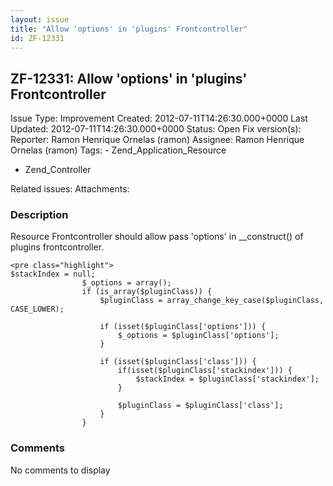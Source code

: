 ```yaml
---
layout: issue
title: "Allow 'options' in 'plugins' Frontcontroller"
id: ZF-12331
---
```


ZF-12331: Allow 'options' in 'plugins' Frontcontroller
------------------------------------------------------

 Issue Type: Improvement Created: 2012-07-11T14:26:30.000+0000 Last Updated: 2012-07-11T14:26:30.000+0000 Status: Open Fix version(s): 
 Reporter:  Ramon Henrique Ornelas (ramon)  Assignee:  Ramon Henrique Ornelas (ramon)  Tags: - Zend\_Application\_Resource
- Zend\_Controller
 
 Related issues: 
 Attachments: 
### Description

Resource Frontcontroller should allow pass 'options' in \_\_construct() of plugins frontcontroller.

 
    <pre class="highlight">
    $stackIndex = null;
                    $_options = array();
                    if (is_array($pluginClass)) {
                        $pluginClass = array_change_key_case($pluginClass, CASE_LOWER);
    
                        if (isset($pluginClass['options'])) {
                            $_options = $pluginClass['options'];
                        }
    
                        if (isset($pluginClass['class'])) {
                            if(isset($pluginClass['stackindex'])) {
                                $stackIndex = $pluginClass['stackindex'];
                            }
    
                            $pluginClass = $pluginClass['class'];
                        }
                    }


 

 

### Comments

No comments to display